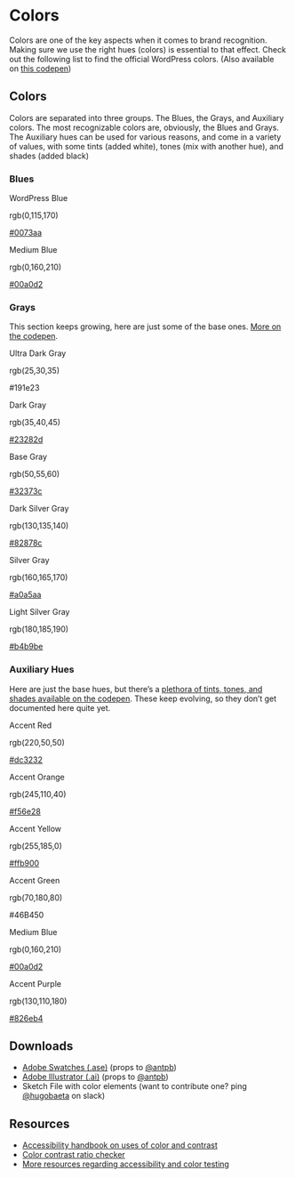 # Colors

Colors are one of the key aspects when it comes to brand recognition. Making sure we use the right hues (colors) is essential to that effect. Check out the following list to find the official WordPress colors. (Also available on [this codepen](https://codepen.io/hugobaeta/full/RNOzoV/))

## Colors

Colors are separated into three groups. The Blues, the Grays, and Auxiliary colors. The most recognizable colors are, obviously, the Blues and Grays. The Auxiliary hues can be used for various reasons, and come in a variety of values, with some tints (added white), tones (mix with another hue), and shades (added black)

### Blues

WordPress Blue

rgb(0,115,170)

[#0073aa](https://make.wordpress.org/design/tag/0073aa/)

Medium Blue

rgb(0,160,210)

[#00a0d2](https://make.wordpress.org/design/tag/00a0d2/)

### Grays

This section keeps growing, here are just some of the base ones. [More on the codepen](https://codepen.io/hugobaeta/full/RNOzoV/).

Ultra Dark Gray

rgb(25,30,35)

#191e23

Dark Gray

rgb(35,40,45)

[#23282d](https://make.wordpress.org/design/tag/23282d/)

Base Gray

rgb(50,55,60)

[#32373c](https://make.wordpress.org/design/tag/32373c/)

Dark Silver Gray

rgb(130,135,140)

[#82878c](https://make.wordpress.org/design/tag/82878c/)

Silver Gray

rgb(160,165,170)

[#a0a5aa](https://make.wordpress.org/design/tag/a0a5aa/)

Light Silver Gray

rgb(180,185,190)

[#b4b9be](https://make.wordpress.org/design/tag/b4b9be/)

### Auxiliary Hues

Here are just the base hues, but there’s a [plethora of tints, tones, and shades available on the codepen](https://codepen.io/hugobaeta/pen/RNOzoV). These keep evolving, so they don’t get documented here quite yet.

Accent Red

rgb(220,50,50)

[#dc3232](https://make.wordpress.org/design/tag/dc3232/)

Accent Orange

rgb(245,110,40)

[#f56e28](https://make.wordpress.org/design/tag/f56e28/)

Accent Yellow

rgb(255,185,0)

[#ffb900](https://make.wordpress.org/design/tag/ffb900/)

Accent Green

rgb(70,180,80)

#46B450

Medium Blue

rgb(0,160,210)

[#00a0d2](https://make.wordpress.org/design/tag/00a0d2/)

Accent Purple

rgb(130,110,180)

[#826eb4](https://make.wordpress.org/design/tag/826eb4/)

## Downloads

*   [Adobe Swatches (.ase)](https://cldup.com/41wt38Q-cI.ase) (props to [@antpb](https://profiles.wordpress.org/antpb/))
*   [Adobe Illustrator (.ai)](https://cldup.com/DG7vCr8ERF.ai) (props to [@antpb](https://profiles.wordpress.org/antpb/))
*   Sketch File with color elements (want to contribute one? ping [@hugobaeta](https://profiles.wordpress.org/hugobaeta/) on slack)

## Resources

*   [Accessibility handbook on uses of color and contrast](https://make.wordpress.org/accessibility/handbook/current-projects/use-of-color/)
*   [Color contrast ratio checker](http://webaim.org/resources/contrastchecker/)
*   [More resources regarding accessibility and color testing](http://webaim.org/resources/contrastchecker/)